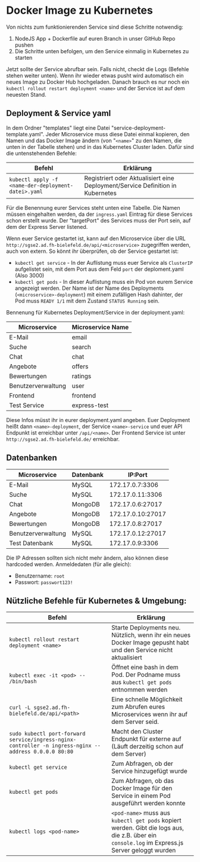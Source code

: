 # Docker Image zu Kubernetes

Von nichts zum funktionierenden Service sind diese Schritte notwendig:

1. NodeJS App + Dockerfile auf euren Branch in unser GitHub Repo pushen
2. Die Schritte unten befolgen, um den Service einmalig in Kubernetes zu starten

Jetzt sollte der Service abrufbar sein. Falls nicht, checkt die Logs (Befehle stehen weiter unten). Wenn ihr wieder etwas pusht wird automatisch ein neues Image zu Docker Hub hochgeladen. Danach brauch es nur noch ein `kubectl rollout restart deployment <name>` und der Service ist auf dem neuesten Stand.

## Deployment & Service yaml

In dem Ordner "templates" liegt eine Datei "service-deployment-template.yaml". Jeder Microservice muss diese Datei einmal kopieren, den Namen und das Docker Image ändern (von "`<name>`" zu den Namen, die unten in der Tabelle stehen) und in das Kubernetes Cluster laden. Dafür sind die untenstehenden Befehle:

| Befehl                                              | Erklärung                                                    |
| --------------------------------------------------- | ------------------------------------------------------------ |
| `kubectl apply -f <name-der-deployment-datei>.yaml` | Registriert oder Aktualisiert eine Deployment/Service Definition in Kubernetes |

Für die Benennung eurer Services steht unten eine Tabelle. Die Namen müssen eingehalten werden, da der `ingress.yaml` Eintrag für diese Services schon erstellt wurde. Der "targetPort" des Services muss der Port sein, auf dem der Express Server listened.

Wenn euer Service gestartet ist, kann auf den Microservice über die URL `http://sgse2.ad.fh-bielefeld.de/api/<microservice>` zugegriffen werden, auch von extern. So könnt ihr überprüfen, ob der Service gestartet ist:

- `kubectl get service` - In der Auflistung muss euer Service als `ClusterIP` aufgelistet sein, mit dem Port aus dem Feld `port` der deploment.yaml (Also 3000)
- `kubectl get pods` - In dieser Auflistung muss ein Pod von eurem Service angezeigt werden. Der Name ist der Name des Deployments (`<microservice>-deployment`) mit einem zufälligen Hash dahinter, der Pod muss `READY 1/1` mit dem Zustand `STATUS Running` sein.



Bennenung für Kubernetes Deployment/Service in der deployment.yaml:

| Microservice       | Microservice Name |
| ------------------ | ----------------- |
| E-Mail             | email             |
| Suche              | search            |
| Chat               | chat              |
| Angebote           | offers            |
| Bewertungen        | ratings           |
| Benutzerverwaltung | user              |
| Frontend           | frontend          |
| Test Service       | express-test      |

Diese Infos müsst ihr in eurer deployment.yaml angeben. Euer Deployment heißt dann `<name>-deployment`, der Service `<name>-service` und euer API Endpunkt ist erreichbar unter `/api/<name>`. Der Frontend Service ist unter `http://sgse2.ad.fh-bielefeld.de/` erreichbar.

## Datenbanken

| Microservice       | Datenbank | IP:Port           |
| ------------------ | --------- | ----------------- |
| E-Mail             | MySQL     | 172.17.0.7:3306   |
| Suche              | MySQL     | 172.17.0.11:3306  |
| Chat               | MongoDB   | 172.17.0.6:27017  |
| Angebote           | MongoDB   | 172.17.0.10:27017 |
| Bewertungen        | MongoDB   | 172.17.0.8:27017  |
| Benutzerverwaltung | MySQL     | 172.17.0.12:27017 |
| Test Datenbank     | MySQL     | 172.17.0.9:3306   |

Die IP Adressen sollten sich nicht mehr ändern, also können diese hardcoded werden. Anmeldedaten (für alle gleich):

- Benutzername: `root`
- Passwort: `passwort123!`

## Nützliche Befehle für Kubernetes & Umgebung:

| Befehl                                                       | Erklärung                                                    |
| ------------------------------------------------------------ | ------------------------------------------------------------ |
| `kubectl rollout restart deployment <name>`                  | Starte Deployments neu. Nützlich, wenn ihr ein neues Docker Image gepusht habt und den Service nicht aktualisiert |
| `kubectl exec -it <pod> -- /bin/bash`                        | Öffnet eine bash in dem Pod. Der Podname muss aus `kubectl get pods` entnommen werden |
| `curl -L sgse2.ad.fh-bielefeld.de/api/<path>`                | Eine schnelle Möglichkeit zum Abrufen eures Microservices wenn ihr auf dem Server seid. |
| `sudo kubectl port-forward service/ingress-nginx-controller -n ingress-nginx --address 0.0.0.0 80:80` | Macht den Cluster Endpunkt für externe auf (Läuft derzeitig schon auf dem Server) |
| `kubectl get service`                                        | Zum Abfragen, ob der Service hinzugefügt wurde               |
| `kubectl get pods`                                           | Zum Abfragen, ob das Docker Image für den Service in einem Pod ausgeführt werden konnte |
| `kubectl logs <pod-name>`                                    | `<pod-name>` muss aus `kubectl get pods` kopiert werden. Gibt die logs aus, die z.B. über ein `console.log` im Express.js Server geloggt wurden |


